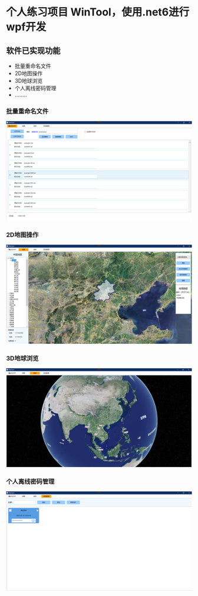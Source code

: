 # 个人练习项目 WinTool，使用.net6进行wpf开发

## 软件已实现功能

+ 批量重命名文件
+ 2D地图操作
+ 3D地球浏览
+ 个人离线密码管理
+ ........

### 批量重命名文件
![批量重命名文件](./pics/RenameFile.png)

### 2D地图操作
![2D地图操作](./pics/map.png)

### 3D地球浏览
![2D地图操作](./pics/WebEarth.png)

### 个人离线密码管理
![2D地图操作](./pics/password.png)